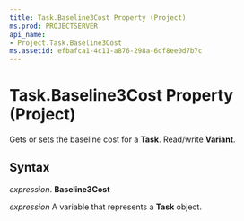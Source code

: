 ```yaml
---
title: Task.Baseline3Cost Property (Project)
ms.prod: PROJECTSERVER
api_name:
- Project.Task.Baseline3Cost
ms.assetid: efbafca1-4c11-a876-298a-6df8ee0d7b7c
---
```



# Task.Baseline3Cost Property (Project)

Gets or sets the baseline cost for a  **Task**. Read/write **Variant**.


## Syntax

 _expression_. **Baseline3Cost**

 _expression_ A variable that represents a **Task** object.


